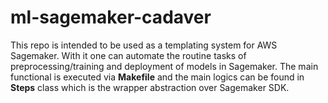 # ml-sagemaker-cadaver

This repo is intended to be used as a templating system for AWS Sagemaker. With it one can automate the routine tasks of preprocessing/training and deployment of models in Sagemaker. The main functional is executed via **Makefile** and the main logics can be found in **Steps** class which is the wrapper abstraction over Sagemaker SDK. 
